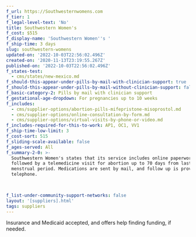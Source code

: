```yaml
---
f_url: https://Southwesternwomens.com
f_tier: 1
f_legal-level-text: 'No'
title: Southwestern Women's
f_cost: $515
f_display-name: 'Southwestern Women''s '
f_ship-time: 3 days
slug: southwestern-womens
updated-on: '2022-10-03T22:56:02.496Z'
created-on: '2020-11-13T23:19:55.267Z'
published-on: '2022-10-03T22:56:02.496Z'
f_states-test:
  - cms/states/new-mexico.md
f_should-this-appear-under-pills-by-mail-with-clinician-support: true
f_should-this-appear-under-pills-by-mail-without-clinician-support: false
f_basic-category-2: Pills by mail with clinician support
f_gestational-age-dropdown: For pregnancies up to 10 weeks
f_includes:
  - cms/supplier-options/abortion-pills-mifepristone-misoprostol.md
  - cms/supplier-options/online-consultation-by-form.md
  - cms/supplier-options/virtual-visits-by-phone-or-video.md
f_includes-required-for-this-to-work: AP1, OC1, VV1
f_ship-time-low-limit: 3
f_cost-sort: 515
f_sliding-scale-available: false
f_ages-served: All
f_summary-2-0: >-
  Southwestern Women's states that its service includes online paperwork
  followed by a telemedicine visit for abortion up to 70 days from last
  menstrual period. Medications are sent by mail, and follow up is provided by
  telephone.


  ‍
f_list-under-community-support-networks: false
layout: '[suppliers].html'
tags: suppliers
---
```


Insurance and Medicaid accepted, and offers help finding funding, if needed.
